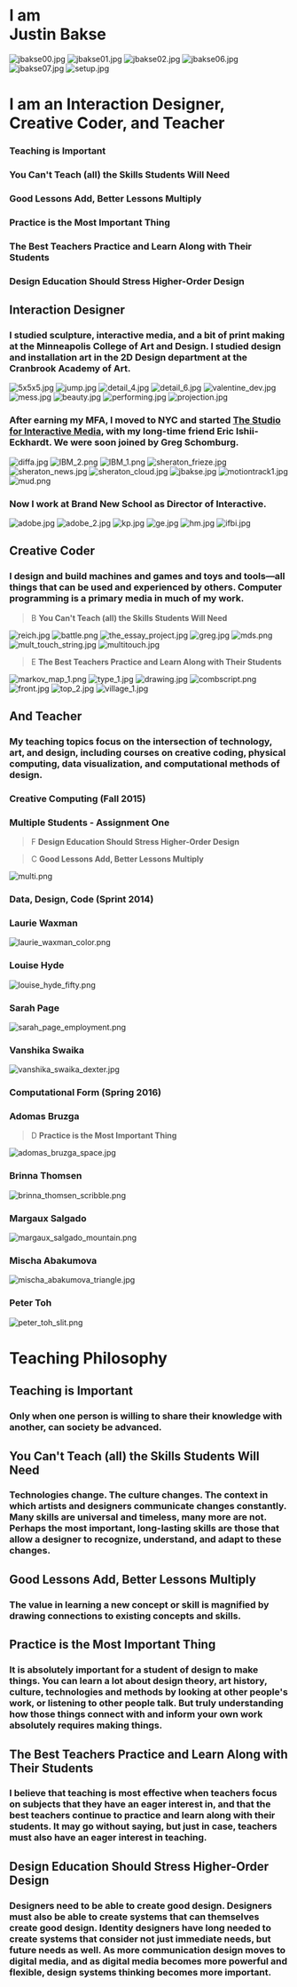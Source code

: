 <!-- [Revealer](http://justinbakse.com/revealer/https://raw.githubusercontent.com/jbakse/psam5600_demos/master/importing_data/lecture_importing.md) -->

<!-- In the presentation, we ask that you describe how your experiences – both in your practice and your teaching – build towards a vision and philosophy for design and design education that would guide your leadership, teaching, and scholarship/creative practice at the New School.  You should plan to speak for twenty minutes only, leaving forty minutes for Q & A. Alina Gregorian, cc'ed here, will be in touch with you in the next few days to schedule your talk.
-->
<link rel="stylesheet" type="text/css" href="philosophy.css">
<script src="../javascript/p5.min.js"></script>
<script src="background.js"></script>

<h1>I am <br/>Justin Bakse</h1>

<div id="intro"></div>

![jbakse00.jpg](mcad/jbakse00.jpg)
![jbakse01.jpg](mcad/jbakse01.jpg)
![jbakse02.jpg](mcad/jbakse02.jpg)
![jbakse06.jpg](mcad/jbakse06.jpg)
![jbakse07.jpg](mcad/jbakse07.jpg)
![setup.jpg](mcad/setup.jpg)

<!-- 
Hi, I'm Justin Bakse.
That is me up there.
Well no, that _isn't_ me. That is a projection of a digital photograph of a black and white television screen. A television screen displaying a damaged video of the person I was 15 years ago. But it is me, more or less.
-
It is image documenting the performance and sculpture that was my senior thesis project at the Minneapolis College of Art and Design. For the performance I atempted to recite a poem from memory. The atempt was recorded onto vhs tape looped between two vcr's. These machines would play back and simultaniously record the performance over itself. Over the course of a few hours the recording degraded to static. The project was directly about how I had forgotten most of a silly poem that my mother said to me 100's of times when I was little. It was also about the mutability of memory and the difficulty of communication.
-
It is a little funny to me to talk about an undergradute project from so long ago, but in preparing for this talk I have been thinking of how the meaning of this project has changed for me.
-
In the years since I made that piece I have thought a lot about communication. This is a key concern both as a teacher and a practicing interaction designer.
-
It has changed because I have changed. I have been changed by time and experiences. In the years since I performed that piece I began to teach art and design, attended graduate school, started a design company, and made many more projects. In those years I also expereinced the death of my mother.
-
Those expereinces changed how I look at things, and how I interpret that piece. I beleive that, at least from my point of view, the peice itself has changed, even though the piece itself physically stopped existing shortly after the show. 
-->

# I am an Interaction Designer, Creative Coder, and Teacher

### Teaching is Important
### You Can't Teach (all) the Skills Students Will Need
### Good Lessons Add, Better Lessons Multiply
### Practice is the Most Important Thing
### The Best Teachers Practice and Learn Along with Their Students
### Design Education Should Stress Higher-Order Design

<div id="interaction-designer"></div>

## Interaction Designer

### I studied sculpture, interactive media, and a bit of print making at the Minneapolis College of Art and Design. I studied design and installation art in the 2D Design department at the Cranbrook Academy of Art. <!-- [One A Day]((http://jbakse.netdone.com/)) -->



![5x5x5.jpg](mcad/5x5x5.jpg)
![jump.jpg](cranbrook/jump.jpg)
![detail_4.jpg](cranbrook/detail_4.jpg)
![detail_6.jpg](cranbrook/detail_6.jpg)
![valentine_dev.jpg](cranbrook/valentine_dev.jpg)
![mess.jpg](cranbrook/mess.jpg)
![beauty.jpg](cranbrook/beauty.jpg)
![performing.jpg](cranbrook/performing.jpg)
![projection.jpg](cranbrook/projection.jpg)


### After earning my MFA, I moved to NYC and started [The Studio for Interactive Media](http://tsfim.com), with my long-time friend Eric Ishii-Eckhardt. We were soon joined by Greg Schomburg. 

![diffa.jpg](tsfim/diffa.jpg)
![IBM_2.png](tsfim/IBM_2.png)
![IBM_1.png](tsfim/IBM_1.png)
![sheraton_frieze.jpg](tsfim/sheraton_frieze.jpg)
![sheraton_news.jpg](tsfim/sheraton_news.jpg)
![sheraton_cloud.jpg](tsfim/sheraton_cloud.jpg)
![jbakse.jpg](tsfim/jbakse.jpg)
![motiontrack1.jpg](tsfim/motiontrack1.jpg)
![mud.png](tsfim/mud.png)

### Now I work at Brand New School as Director of Interactive.

![adobe.jpg](bns/adobe.jpg)
![adobe_2.jpg](bns/adobe_2.jpg)
![kp.jpg](bns/kp.jpg)
![ge.jpg](bns/ge.jpg)
![hm.jpg](bns/hm.jpg)
![ifbi.jpg](bns/ifbi.jpg)


<div id="creative-coder"></div>

## Creative Coder

### I design and build machines and games and toys and tools—all things that can be used and experienced by others. Computer programming is a primary media in much of my work. 

> B **You Can't Teach (all) the Skills Students Will Need**

![reich.jpg](creative_coder/reich.jpg)
![battle.png](creative_coder/battle.png)
![the_essay_project.jpg](creative_coder/the_essay_project.jpg)
![greg.jpg](creative_coder/greg.jpg)
![mds.png](creative_coder/mds.png)
![mult_touch_string.jpg](creative_coder/mult_touch_string.jpg)
![multitouch.jpg](creative_coder/multitouch.jpg)

> E **The Best Teachers Practice and Learn Along with Their Students**

![markov_map_1.png](creative_coder/markov_map_1.png)
![type_1.jpg](creative_coder/type_1.jpg)
![drawing.jpg](creative_coder/drawing.jpg)
![combscript.png](creative_coder/combscript.png)
![front.jpg](creative_coder/front.jpg)
![top_2.jpg](creative_coder/top_2.jpg)
![village_1.jpg](creative_coder/village_1.jpg)

<div id="teacher"></div>

## And Teacher

### My teaching topics focus on the intersection of technology, art, and design, including courses on creative coding, physical computing, data visualization, and computational methods of design.


### Creative Computing (Fall 2015)
### Multiple Students - Assignment One

> F **Design Education Should Stress Higher-Order Design**

> C **Good Lessons Add, Better Lessons Multiply**

![multi.png](student_slides/multi.png)

### Data, Design, Code (Sprint 2014)
### Laurie Waxman
![laurie_waxman_color.png](student_slides/laurie_waxman_color.png)
### Louise Hyde
![louise_hyde_fifty.png](student_slides/louise_hyde_fifty.png)
### Sarah Page
![sarah_page_employment.png](student_slides/sarah_page_employment.png)
### Vanshika Swaika
![vanshika_swaika_dexter.jpg](student_slides/vanshika_swaika_dexter.jpg)



### Computational Form (Spring 2016)
### Adomas Bruzga

> D **Practice is the Most Important Thing**

![adomas_bruzga_space.jpg](student_slides/adomas_bruzga_space.jpg)
### Brinna Thomsen
![brinna_thomsen_scribble.png](student_slides/brinna_thomsen_scribble.png)
### Margaux Salgado
![margaux_salgado_mountain.png](student_slides/margaux_salgado_mountain.png)
### Mischa Abakumova
![mischa_abakumova_triangle.jpg](student_slides/mischa_abakumova_triangle.jpg)
### Peter Toh
![peter_toh_slit.png](student_slides/peter_toh_slit.png)


<div id="teaching-philosophy"></div>

# Teaching Philosophy



## Teaching is Important
### Only when one person is willing to share their knowledge with another, can society be advanced.

## You Can't Teach (all) the Skills Students Will Need
### Technologies change. The culture changes. The context in which artists and designers communicate changes constantly. Many skills are universal and timeless, many more are not. Perhaps the most important, long-lasting skills are those that allow a designer to recognize, understand, and adapt to these changes.

## Good Lessons Add, Better Lessons Multiply
### The value in learning a new concept or skill is magnified by drawing connections to existing concepts and skills. 

<!-- My undergraduate education started with a foundation year: drawing, sculpture, photography, digital media, an introductory graphic design course, a survey of modern art. In these classes I learned the basics of each media (good), but also developed a context for deeper understanding of my future class (better). -->

## Practice is the Most Important Thing
### It is absolutely important for a student of design to make things. You can learn a lot about design theory, art history, culture, technologies and methods by looking at other people's work, or listening to other people talk. But truly understanding how those things connect with and inform your own work absolutely requires making things.

<!--  If you want be an artist, you have to make art. The more you make, the better you will become.  -->
<!-- "Making Art is what Makes an Artist" -->


## The Best Teachers Practice and Learn Along with Their Students
### I believe that teaching is most effective when teachers focus on subjects that they have an eager interest in, and that the best teachers continue to practice and learn along with their students. It may go without saying, but just in case, teachers must also have an eager interest in teaching.

## Design Education Should Stress Higher-Order Design
### Designers need to be able to create good design. Designers must also be able to create systems that can themselves create good design. Identity designers have long needed to create systems that consider not just immediate needs, but future needs as well. As more communication design moves to digital media, and as digital media becomes more powerful and flexible, design systems thinking becomes more important.

